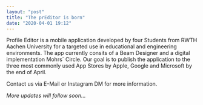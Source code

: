 ```yaml
---
layout: "post"
title: "The prEditor is born"
date: "2020-04-01 19:12"
---
```

Profile Editor is a mobile application developed by four Students from RWTH Aachen University for a targeted use in educational and engineering environments. The app currently consits of a Beam Designer and a digital implementation Mohrs´ Circle. Our goal is to publish the application to the three most commonly used App Stores by Apple, Google and Microsoft  by the end of April.

Contact us via E-Mail or Instagram DM for more information.

*More updates will follow soon...*
